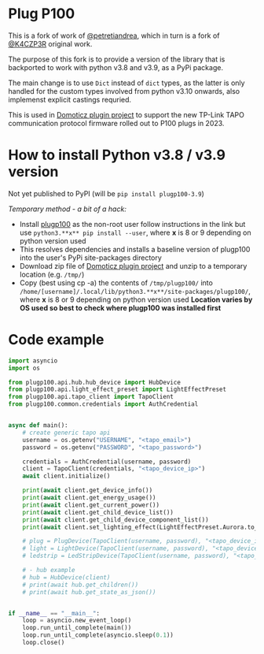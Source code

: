 # Plug P100
This is a fork of work of [@petretiandrea](https://github.com/petretiandrea/plugp100), which in turn is a fork of [@K4CZP3R](https://github.com/K4CZP3R/tapo-p100-python) original work.

The purpose of this fork is to provide a version of the library that is backported to work with python v3.8 and v3.9, as a PyPi package.

The main change is to use ```Dict``` instead of ```dict``` types, as the latter is only handled for the custom types involved from python v3.10 onwards, also implemenst explicit castings requried.

This is used in [Domoticz plugin project](https://github.com/RandomOutcome/Domoticz-Tapo-P100-Plugin) to support the new TP-Link TAPO communication protocol firmware rolled out to P100 plugs in 2023.

# How to install Python v3.8 / v3.9 version
Not yet published to PyPI (will be ```pip install plugp100-3.9```) 

*Temporary method - a bit of a hack:*
- Install [plugp100](https://github.com/petretiandrea/plugp100) as the non-root user follow instructions in the link but use ```python3.**x** pip install --user```, where **x** is 8 or 9 depending on python version used 
- This resolves dependencies and installs a baseline version of plugp100 into the user's PyPi site-packages directory
- Download zip file of [Domoticz plugin project](https://github.com/RandomOutcome/Domoticz-Tapo-P100-Plugin) and unzip to a temporary location (e.g. ```/tmp/```)
- Copy (best using cp -a) the contents of ```/tmp/plugp100/``` into ```/home/[username]/.local/lib/python3.**x**/site-packages/plugp100/```, where **x** is 8 or 9 depending on python version used 
**Location varies by OS used so best to check where plugp100 was installed first**     

# Code example

```python
import asyncio
import os

from plugp100.api.hub.hub_device import HubDevice
from plugp100.api.light_effect_preset import LightEffectPreset
from plugp100.api.tapo_client import TapoClient
from plugp100.common.credentials import AuthCredential


async def main():
    # create generic tapo api
    username = os.getenv("USERNAME", "<tapo_email>")
    password = os.getenv("PASSWORD", "<tapo_password>")

    credentials = AuthCredential(username, password)
    client = TapoClient(credentials, "<tapo_device_ip>")
    await client.initialize()

    print(await client.get_device_info())
    print(await client.get_energy_usage())
    print(await client.get_current_power())
    print(await client.get_child_device_list())
    print(await client.get_child_device_component_list())
    print(await client.set_lighting_effect(LightEffectPreset.Aurora.to_effect()))

    # plug = PlugDevice(TapoClient(username, password), "<tapo_device_ip>")
    # light = LightDevice(TapoClient(username, password), "<tapo_device_ip>")
    # ledstrip = LedStripDevice(TapoClient(username, password), "<tapo_device_ip>")

    # - hub example
    # hub = HubDevice(client)
    # print(await hub.get_children())
    # print(await hub.get_state_as_json())


if __name__ == "__main__":
    loop = asyncio.new_event_loop()
    loop.run_until_complete(main())
    loop.run_until_complete(asyncio.sleep(0.1))
    loop.close()
```

